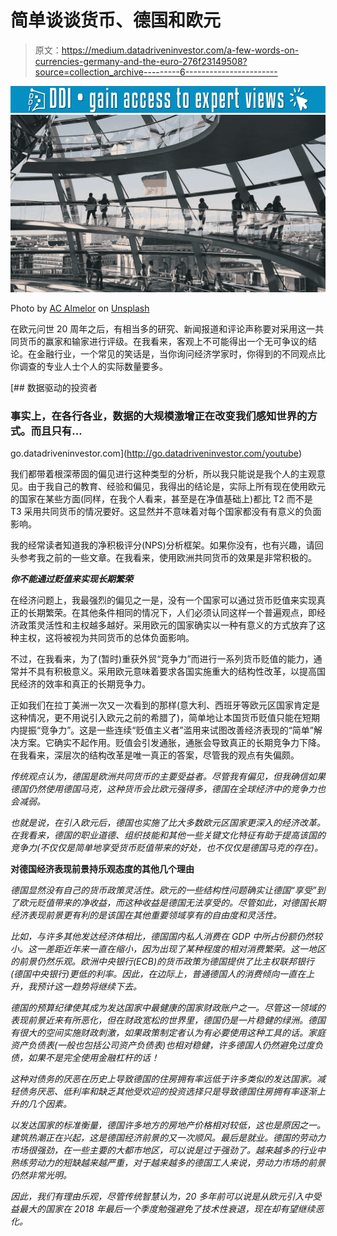 # 简单谈谈货币、德国和欧元

> 原文：<https://medium.datadriveninvestor.com/a-few-words-on-currencies-germany-and-the-euro-276f23149508?source=collection_archive---------6----------------------->

[![](img/b5b57b58027e7b0973a52b91c608a80d.png)](http://www.track.datadriveninvestor.com/1B9E)![](img/ae8c82ea484b5817c306734788e0e817.png)

Photo by [AC Almelor](https://unsplash.com/@acalmelor?utm_source=medium&utm_medium=referral) on [Unsplash](https://unsplash.com?utm_source=medium&utm_medium=referral)

在欧元问世 20 周年之后，有相当多的研究、新闻报道和评论声称要对采用这一共同货币的赢家和输家进行评级。在我看来，客观上不可能得出一个无可争议的结论。在金融行业，一个常见的笑话是，当你询问经济学家时，你得到的不同观点比你调查的专业人士个人的实际数量要多。

[](http://go.datadriveninvestor.com/youtube) [## 数据驱动的投资者

### 事实上，在各行各业，数据的大规模激增正在改变我们感知世界的方式。而且只有…

go.datadriveninvestor.com](http://go.datadriveninvestor.com/youtube) 

我们都带着根深蒂固的偏见进行这种类型的分析，所以我只能说是我个人的主观意见。由于我自己的教育、经验和偏见，我得出的结论是，实际上所有现在使用欧元的国家在某些方面(同样，在我个人看来，甚至是在净值基础上)都比 T2 而不是 T3 采用共同货币的情况要好。这显然并不意味着对每个国家都没有有意义的负面影响。

我的经常读者知道我的净积极评分(NPS)分析框架。如果你没有，也有兴趣，请回头参考我之前的一些文章。在我看来，使用欧洲共同货币的效果是非常积极的。

***你不能通过贬值来实现长期繁荣***

在经济问题上，我最强烈的偏见之一是，没有一个国家可以通过货币贬值来实现真正的长期繁荣。在其他条件相同的情况下，人们必须认同这样一个普遍观点，即经济政策灵活性和主权越多越好。采用欧元的国家确实以一种有意义的方式放弃了这种主权，这将被视为共同货币的总体负面影响。

不过，在我看来，为了(暂时)重获外贸“竞争力”而进行一系列货币贬值的能力，通常并不具有积极意义。采用欧元意味着要求各国实施重大的结构性改革，以提高国民经济的效率和真正的长期竞争力。

正如我们在拉丁美洲一次又一次看到的那样(意大利、西班牙等欧元区国家肯定是这种情况，更不用说引入欧元之前的希腊了)，简单地让本国货币贬值只能在短期内提振“竞争力”。这是一些连续“贬值主义者”滥用来试图改善经济表现的“简单”解决方案。它确实不起作用。贬值会引发通胀，通胀会导致真正的长期竞争力下降。在我看来，深层次的结构改革是唯一真正的答案，尽管我的观点有失偏颇。

*传统观点认为，德国是欧洲共同货币的主要受益者。*尽管我有偏见，但我确信如果德国仍然使用德国马克，这种货币会比欧元强得多，德国在全球经济中的竞争力也会减弱。**

*也就是说，在引入欧元后，德国也实施了比大多数欧元区国家更深入的经济改革。在我看来，德国的职业道德、组织技能和其他一些关键文化特征有助于提高该国的竞争力(不仅仅是简单地享受货币贬值带来的好处，也不仅仅是德国马克的存在)。*

****对德国经济表现前景持乐观态度的其他几个理由****

*德国显然没有自己的货币政策灵活性。欧元的一些结构性问题确实让德国“享受”到了欧元贬值带来的净收益，而这种收益是德国无法享受的。尽管如此，对德国长期经济表现前景更有利的是该国在其他重要领域享有的自由度和灵活性。*

*比如，与许多其他发达经济体相比，德国国内私人消费在 GDP 中所占份额仍然较小。这一差距近年来一直在缩小，因为出现了某种程度的相对消费繁荣。这一地区的前景仍然乐观。欧洲中央银行(ECB)的货币政策为德国提供了比主权联邦银行(德国中央银行)更低的利率。因此，在边际上，普通德国人的消费倾向一直在上升，我预计这一趋势将继续下去。*

*德国的预算纪律使其成为发达国家中最健康的国家财政账户之一。尽管这一领域的表现前景近来有所恶化，但在财政宽松的世界里，德国仍是一片稳健的绿洲。德国有很大的空间实施财政刺激，如果政策制定者认为有必要使用这种工具的话。家庭资产负债表(一般也包括公司资产负债表)也相对稳健，许多德国人仍然避免过度负债，如果不是完全使用金融杠杆的话！*

*这种对债务的厌恶在历史上导致德国的住房拥有率远低于许多类似的发达国家。减轻债务厌恶、低利率和缺乏其他受欢迎的投资选择只是导致德国住房拥有率逐渐上升的几个因素。*

*以发达国家的标准衡量，德国许多地方的房地产价格相对较低，这也是原因之一。建筑热潮正在兴起，这是德国经济前景的又一次顺风。最后是就业。德国的劳动力市场很强劲，在一些主要的大都市地区，可以说是过于强劲了。越来越多的行业中熟练劳动力的短缺越来越严重，对于越来越多的德国工人来说，劳动力市场的前景仍然非常光明。*

*因此，我们有理由乐观，尽管传统智慧认为，20 多年前可以说是从欧元引入中受益最大的国家在 2018 年最后一个季度勉强避免了技术性衰退，现在却有望继续恶化。*